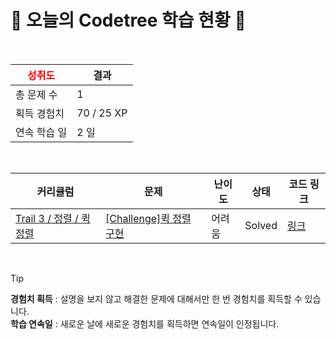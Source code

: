 # 🌲 오늘의 Codetree 학습 현황 🌲

<br />

| <span style="color:red;display:block;text-align:center;"> **성취도**</span> | 결과 |
|---|---|
| 총 문제 수 | 1 |
| 획득 경험치 | 70 / 25 XP |
| 연속 학습 일 | 2 일 |

<br />

|커리큘럼|문제|난이도|상태|코드 링크|
|---|---|---|---|---|
|[Trail 3 / 정렬 / 퀵 정렬](https://www.codetree.ai/trail-info/novice-high/)|[[Challenge]퀵 정렬 구현](https://www.codetree.ai/trails/complete/curated-cards/challenge-implement-quick-sort/)|어려움|Solved|[링크](https://github.com/mowinowen/Codetree_Algorithm/blob/main/251007/%ED%80%B5%20%EC%A0%95%EB%A0%AC%20%EA%B5%AC%ED%98%84/implement-quick-sort.py)|


<br />

> [!TIP]
> **경험치 획득** : 설명을 보지 않고 해결한 문제에 대해서만 한 번 경험치를 획득할 수 있습니다.  
> **학습 연속일** : 새로운 날에 새로운 경험치를 획득하면 연속일이 인정됩니다.

